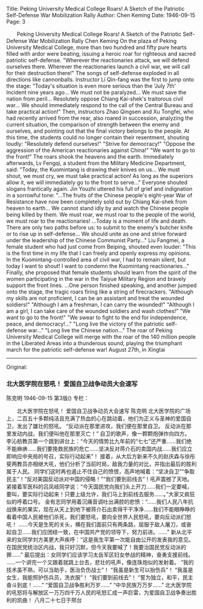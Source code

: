 Title: Peking University Medical College Roars! A Sketch of the Patriotic Self-Defense War Mobilization Rally
Author: Chen Keming
Date: 1946-09-15
Page: 3

　　Peking University Medical College Roars!
    A Sketch of the Patriotic Self-Defense War Mobilization Rally
    Chen Keming
    On the plaza of Peking University Medical College, more than two hundred and fifty pure hearts filled with ardor were beating, issuing a heroic roar for righteous and sacred patriotic self-defense.
    "Wherever the reactionaries attack, we will defend ourselves there.
    Wherever the reactionaries launch a civil war, we will call for their destruction there!"
    The songs of self-defense exploded in all directions like cannonballs.
    Instructor Li Qin-fang was the first to jump onto the stage: "Today's situation is even more serious than the 'July 7th' Incident nine years ago... We must not be paralyzed... We must save the nation from peril... Resolutely oppose Chiang Kai-shek's traitorous civil war... We should immediately respond to the call of the Central Bureau and take practical action!"
    Then, instructors Zhao Qingsen and Xu Tongfei, who had recently arrived from the rear, also roared in succession, analyzing the current situation, the comparison of strength between the enemy and ourselves, and pointing out that the final victory belongs to the people.
    At this time, the students could no longer contain their resentment, shouting loudly: "Resolutely defend ourselves!" "Strive for democracy!" "Oppose the aggression of the American reactionaries against China!" "We want to go to the front!" The roars shook the heavens and the earth.
    Immediately afterwards, Lv Fengqi, a student from the Military Medicine Department, said: "Today, the Kuomintang is drawing their knives on us... We must shout, we must cry, we must take practical action! As long as the superiors allow it, we will immediately go to the front to serve..." Everyone shouted slogans frantically again.
    Jin Youzhi uttered his full of grief and indignation in a sorrowful tone: "...The fruits of the Chinese people's eight-year War of Resistance have now been completely sold out by Chiang Kai-shek from heaven to earth... We cannot stand idly by and watch the Chinese people being killed by them. We must roar, we must roar to the people of the world, we must roar to the reactionaries!
    ...Today is a moment of life and death. There are only two paths before us: to submit to the enemy's butcher knife or to rise up in self-defense... We should unite as one and strive forward under the leadership of the Chinese Communist Party..."
    Liu Fangmei, a female student who had just come from Beiping, shouted even louder: "This is the first time in my life that I can freely and openly express my opinions. In the Kuomintang-controlled area of civil war, I had to remain silent, but today I want to shout! I want to condemn the Kuomintang reactionaries..."
    Finally, she proposed that female students should learn from the spirit of the women participating in the war in the Taiyue Military Region and bravely support the front lines.
    ...One person finished speaking, and another jumped onto the stage, the tragic roars firing like a string of firecrackers.
    "Although my skills are not proficient, I can be an assistant and treat the wounded soldiers!"
    "Although I am a freshman, I can carry the wounded!"
    "Although I am a girl, I can take care of the wounded soldiers and wash clothes!"
    "We want to go to the front!"
    "We swear to fight to the end for independence, peace, and democracy!..."
    "Long live the victory of the patriotic self-defense war..."
    "Long live the Chinese nation..."
    The roar of Peking University Medical College will merge with the roar of the 140 million people in the Liberated Areas into a thunderous sound, playing the triumphant march for the patriotic self-defense war!
    August 27th, in Xingtai



<hr /> 

Original: 


### 北大医学院在怒吼！  爱国自卫战争动员大会速写
陈克明
1946-09-15
第3版()
专栏：

　　北大医学院在怒吼！
    爱国自卫战争动员大会速写
    陈克明
    北大医学院的广场上，二百五十多颗纯洁且充满了热血的心在跳动着，他们为正义与圣神的爱国自卫，发出了雄壮的怒吼。
    “反动派在那里进攻，我们便在那里自卫。
    反动派在那里发动内战，我们便叫他在那里灭亡！”
    自卫的歌声，像一颗颗炮弹炸向四方。
    李沁舫教员第一个跳到讲台上：“今天的情势比九年前的“七七”还严重……我们绝不能麻痹……我们要挽救民族的危亡……坚决反对蒋介石的卖国内战……我们应立即响应中央局的号召，实际行动起来”！
    接着，从大后方新来不久的赵庆森与徐彤斐两教员亦相继大吼，他们分析了当前时局，敌我力量的对比，并指出最后的胜利属于人民。
    同学们这时再也遏止不住自己的愤恨，高声地喊着：“坚决自卫”“争取民主”！“反对美国反动派对中国的侵略！”“我们要到前线去”！吼声震撼了天地。
    紧接着军医科的吕凤岐同学说：“今天国民党向我们头上开刀……我们一定要喊，要叫，要实际行动起来！只要上级允许，我们马上到前线去服务……。”大家又疯狂似的呼着口号。
    金有志同学用着沉痛音调吐出满腔的悲愤：“……我们人民八年抗战换来的果实，现在从天上到地下被蒋介石出卖得干干净净……我们不能眼睁睁的看着中国人民被他们杀死，我们要怒吼，要向全世界人民怒吼，要向反动派们怒吼！
    ……今天是生死的关头，横在我们面前只有两条路，屈服于敌人屠刀，或奋起自卫……我们应团结一致，在中国共产党的领导下，努力前进。……”
    新从北平来的女同学刘方美更大声疾呼：“这是我生平第一次能自由公开的发表我的意见。在国民党统治区内战，我只好沉默，但今天我要喊了！我要治国民党反动派的罪……”
    最后提出：女同学们应该学习太岳军区妇女参战的精神，奋勇支援前线。
    ……一个讲完一个又跟着就跳上台去，悲壮的吼声，像连珠炮似的发射着。
    “我的技术虽不熟，可以当助手，医治负伤战士”！
    “我虽是新生可以抬伤兵”！
    “我虽是女生，我能照护伤兵员，洗衣服”！
    “我们要到前线去”！
    “誓为独立，和平，民主奋斗到底！……”
    “爱国自卫战争胜利万岁……”
    “中华民族万万岁……”
    北大医学院的吼怒将与解放区一万万四千万人民的吼怒汇成一声巨雷，为爱国自卫战争奏出胜利的凯曲！
    八月二十七日于邢台
